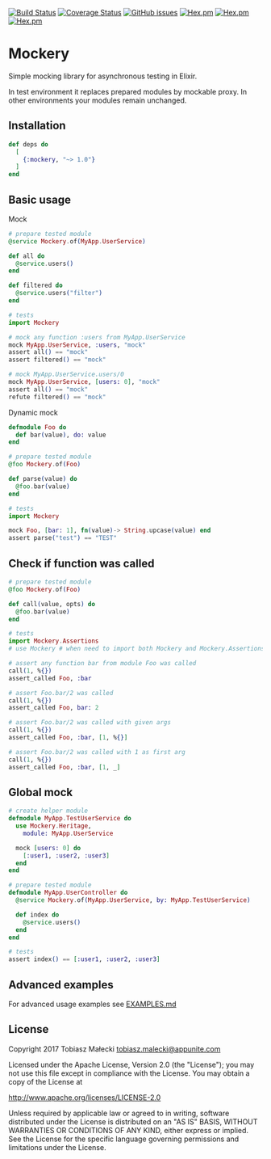 [![Build Status](https://travis-ci.org/appunite/mockery.svg?branch=master)](https://travis-ci.org/appunite/mockery)
[![Coverage Status](https://coveralls.io/repos/github/appunite/mockery/badge.svg?branch=master)](https://coveralls.io/github/appunite/mockery?branch=master)
[![GitHub issues](https://img.shields.io/github/issues/appunite/mockery.svg)](https://github.com/appunite/mockery/issues)
[![Hex.pm](https://img.shields.io/hexpm/v/mockery.svg?style=flat)](https://hex.pm/packages/mockery)
[![Hex.pm](https://img.shields.io/hexpm/dt/mockery.svg)](https://hex.pm/packages/mockery)
[![Hex.pm](https://img.shields.io/hexpm/dw/mockery.svg)](https://hex.pm/packages/mockery)

# Mockery

Simple mocking library for asynchronous testing in Elixir.

In test environment it replaces prepared modules by mockable proxy. In other environments your modules remain unchanged.

## Installation

```elixir
def deps do
  [
    {:mockery, "~> 1.0"}
  ]
end
```

## Basic usage

Mock

```elixir
# prepare tested module
@service Mockery.of(MyApp.UserService)

def all do
  @service.users()
end

def filtered do
  @service.users("filter")
end

# tests
import Mockery

# mock any function :users from MyApp.UserService
mock MyApp.UserService, :users, "mock"
assert all() == "mock"
assert filtered() == "mock"

# mock MyApp.UserService.users/0
mock MyApp.UserService, [users: 0], "mock"
assert all() == "mock"
refute filtered() == "mock"
```

Dynamic mock

```elixir
defmodule Foo do
  def bar(value), do: value
end

# prepare tested module
@foo Mockery.of(Foo)

def parse(value) do
  @foo.bar(value)
end

# tests
import Mockery

mock Foo, [bar: 1], fn(value)-> String.upcase(value) end
assert parse("test") == "TEST"
```

## Check if function was called

```elixir
# prepare tested module
@foo Mockery.of(Foo)

def call(value, opts) do
  @foo.bar(value)
end

# tests
import Mockery.Assertions
# use Mockery # when need to import both Mockery and Mockery.Assertions

# assert any function bar from module Foo was called
call(1, %{})
assert_called Foo, :bar

# assert Foo.bar/2 was called
call(1, %{})
assert_called Foo, bar: 2

# assert Foo.bar/2 was called with given args
call(1, %{})
assert_called Foo, :bar, [1, %{}]

# assert Foo.bar/2 was called with 1 as first arg
call(1, %{})
assert_called Foo, :bar, [1, _]
```

## Global mock

```elixir
# create helper module
defmodule MyApp.TestUserService do
  use Mockery.Heritage,
    module: MyApp.UserService

  mock [users: 0] do
    [:user1, :user2, :user3]
  end
end

# prepare tested module
defmodule MyApp.UserController do
  @service Mockery.of(MyApp.UserService, by: MyApp.TestUserService)

  def index do
    @service.users()
  end
end

# tests
assert index() == [:user1, :user2, :user3]
```

## Advanced examples

For advanced usage examples see [EXAMPLES.md](EXAMPLES.md)

## License

Copyright 2017 Tobiasz Małecki <tobiasz.malecki@appunite.com>

Licensed under the Apache License, Version 2.0 (the "License");
you may not use this file except in compliance with the License.
You may obtain a copy of the License at

http://www.apache.org/licenses/LICENSE-2.0

Unless required by applicable law or agreed to in writing, software
distributed under the License is distributed on an "AS IS" BASIS,
WITHOUT WARRANTIES OR CONDITIONS OF ANY KIND, either express or implied.
See the License for the specific language governing permissions and
limitations under the License.

